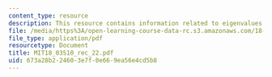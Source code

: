 ```yaml
---
content_type: resource
description: This resource contains information related to eigenvalues and eigenvectors.
file: /media/https%3A/open-learning-course-data-rc.s3.amazonaws.com/18-03-differential-equations-spring-2010/673a28b224603e7f0e669ea56e4cd5b8_MIT18_03S10_rec_22.pdf
file_type: application/pdf
resourcetype: Document
title: MIT18_03S10_rec_22.pdf
uid: 673a28b2-2460-3e7f-0e66-9ea56e4cd5b8
---
```

